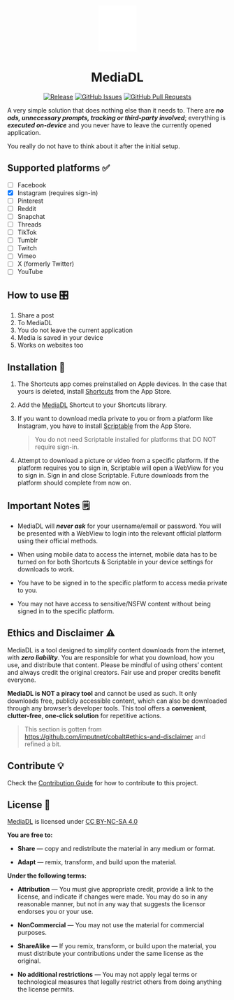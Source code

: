 <div align="center">

![MediaDL](square.and.arrow.down.fill.png)

# MediaDL

[![Release][gh-release-badge]][gh-release-link]
[![GitHub Issues][gh-issues-badge]][gh-issues-link]
[![GitHub Pull Requests][gh-pulls-badge]][gh-pulls-link]

</div>

A very simple solution that does nothing else than it needs to. There are **_no ads, unnecessary prompts, tracking or third-party involved_**; everything is **_executed on-device_** and you never have to leave the currently opened application.

You really do not have to think about it after the initial setup.

## Supported platforms ✅

- [ ] Facebook
- [x] Instagram (requires sign-in)
- [ ] Pinterest
- [ ] Reddit
- [ ] Snapchat
- [ ] Threads
- [ ] TikTok
- [ ] Tumblr
- [ ] Twitch
- [ ] Vimeo
- [ ] X (formerly Twitter)
- [ ] YouTube

## How to use 🎛️

1. Share a post
2. To MediaDL
3. You do not leave the current application
4. Media is saved in your device
5. Works on websites too

## Installation 📲

1. The Shortcuts app comes preinstalled on Apple devices. In the case that yours is deleted, install [Shortcuts][shortcuts-app-link] from the App Store.
2. Add the [MediaDL][mediadl-shortcut-link] Shortcut to your Shortcuts library.
3. If you want to download media private to you or from a platform like Instagram, you have to install [Scriptable][scriptable-app-link] from the App Store.

   > You do not need Scriptable installed for platforms that DO NOT require sign-in.

4. Attempt to download a picture or video from a specific platform. If the platform requires you to sign in, Scriptable will open a WebView for you to sign in. Sign in and close Scriptable. Future downloads from the platform should complete from now on.

## Important Notes 🗒️

- MediaDL will **_never ask_** for your username/email or password. You will be presented with a WebView to login into the relevant official platform using their official methods.

- When using mobile data to access the internet, mobile data has to be turned on for both Shortcuts & Scriptable in your device settings for downloads to work.

- You have to be signed in to the specific platform to access media private to you.

- You may not have access to sensitive/NSFW content without being signed in to the specific platform.

## Ethics and Disclaimer ⚠️

MediaDL is a tool designed to simplify content downloads from the internet, with **_zero liability_**. You are responsible for what you download, how you use, and distribute that content. Please be mindful of using others’ content and always credit the original creators. Fair use and proper credits benefit everyone.

**MediaDL is NOT a piracy tool** and cannot be used as such. It only downloads free, publicly accessible content, which can also be downloaded through any browser’s developer tools. This tool offers a **convenient**, **clutter-free**, **one-click solution** for repetitive actions.

> This section is gotten from <https://github.com/imputnet/cobalt#ethics-and-disclaimer> and refined a bit.

## Contribute 💡

Check the [Contribution Guide](./CONTRIBUTING.md) for how to contribute to this project.

## License 🤝

<p xmlns:cc="http://creativecommons.org/ns#" xmlns:dct="http://purl.org/dc/terms/"><a property="dct:title" rel="cc:attributionURL" href="https://mediadl.plbstl.io">MediaDL</a> is licensed under <a href="https://creativecommons.org/licenses/by-nc-sa/4.0/?ref=chooser-v1" target="_blank" rel="license noopener noreferrer" style="display:inline-block;">CC BY-NC-SA 4.0<img style="height:22px!important;margin-left:3px;vertical-align:text-bottom;" src="https://mirrors.creativecommons.org/presskit/icons/cc.svg?ref=chooser-v1" alt=""><img style="height:22px!important;margin-left:3px;vertical-align:text-bottom;" src="https://mirrors.creativecommons.org/presskit/icons/by.svg?ref=chooser-v1" alt=""><img style="height:22px!important;margin-left:3px;vertical-align:text-bottom;" src="https://mirrors.creativecommons.org/presskit/icons/nc.svg?ref=chooser-v1" alt=""><img style="height:22px!important;margin-left:3px;vertical-align:text-bottom;" src="https://mirrors.creativecommons.org/presskit/icons/sa.svg?ref=chooser-v1" alt=""></a></p>

**You are free to:**

- **Share** — copy and redistribute the material in any medium or format.

- **Adapt** — remix, transform, and build upon the material.

**Under the following terms:**

- **Attribution** — You must give appropriate credit, provide a link to the license, and indicate if changes were made. You may do so in any reasonable manner, but not in any way that suggests the licensor endorses you or your use.

- **NonCommercial** — You may not use the material for commercial purposes.

- **ShareAlike** — If you remix, transform, or build upon the material, you must distribute your contributions under the same license as the original.

- **No additional restrictions** — You may not apply legal terms or technological measures that legally restrict others from doing anything the license permits.

<!-- Badges -->

[gh-issues-badge]: https://img.shields.io/github/issues/plbstl/MediaDL
[gh-issues-link]: https://github.com/plbstl/MediaDL/issues
[gh-pulls-badge]: https://img.shields.io/github/issues-pr/plbstl/MediaDL
[gh-pulls-link]: https://github.com/plbstl/MediaDL/pulls
[gh-release-badge]: https://img.shields.io/github/v/release/plbstl/MediaDL?sort=semver
[gh-release-link]: https://github.com/plbstl/MediaDL/releases

<!-- App links -->

[mediadl-shortcut-link]: https://www.icloud.com/shortcuts/541e44a65b4a428b9f51d3f171074983
[scriptable-app-link]: https://apps.apple.com/app/scriptable/id1405459188
[shortcuts-app-link]: https://apps.apple.com/app/shortcuts/id915249334

